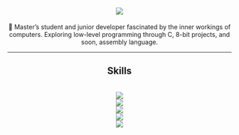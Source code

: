 <h1 align="center">
    <img src="https://readme-typing-svg.herokuapp.com/?font=Righteous&size=35&center=true&vCenter=true&width=500&height=70&duration=4000&lines=Hi+There!+👋;+Welcome+To+My+Page!;" />
</h1>
    
<div align="center">
 
🌱 Master’s student and junior developer fascinated by the inner workings of computers. Exploring low-level programming through C, 8-bit projects, and soon, assembly language.
 
 </div>

 <hr/>
 
<h2 align="center">Skills</h2>
<br/>
<div align="center">
    <img src="https://skillicons.dev/icons?i=html,css,javascript,angular" /><br>
    <img src="https://skillicons.dev/icons?i=nodejs,express,nest,postman" /><br>
    <img src="https://skillicons.dev/icons?i=c,python,java,unity" /><br>
    <img src="https://skillicons.dev/icons?i=git,docker,postgresql,mysql" /><br>
    <img src="https://skillicons.dev/icons?i=vscode,github,bash,linux" /><br>
</div>

